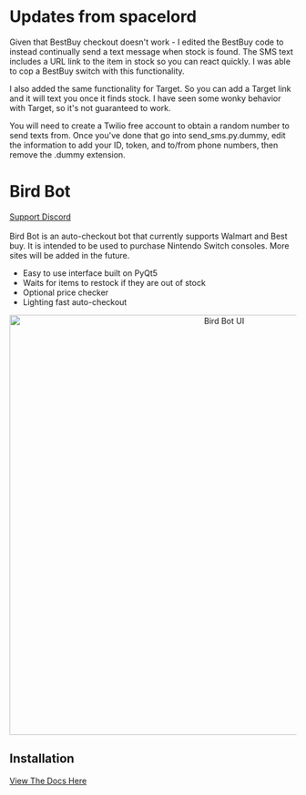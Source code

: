 # Updates from spacelord
Given that BestBuy checkout doesn't work - I edited the BestBuy code to instead continually send a text message when stock is found. The SMS text includes a URL link to the item in stock so you can react quickly. I was able to cop a BestBuy switch with this functionality.

I also added the same functionality for Target. So you can add a Target link and it will text you once it finds stock. I have seen some wonky behavior with Target, so it's not guaranteed to work.

You will need to create a Twilio free account to obtain a random number to send texts from. Once you've done that go into send_sms.py.dummy,  edit the information to add your ID, token, and to/from phone numbers, then remove the .dummy extension.

# Bird Bot
[Support Discord](https://discord.gg/8UVSkpP)<br/><br/>
Bird Bot is an auto-checkout bot that currently supports Walmart and Best buy. It is intended to be used to purchase Nintendo Switch consoles. More sites will be added in the future.

* Easy to use interface built on PyQt5
* Waits for items to restock if they are out of stock
* Optional price checker
* Lighting fast auto-checkout

<p align="center">
  <img src="https://i.imgur.com/E105F74.png" alt="Bird Bot UI" width="738">
</p>

## Installation
[View The Docs Here](https://nateskicks13.gitbook.io/bird-bot/)
